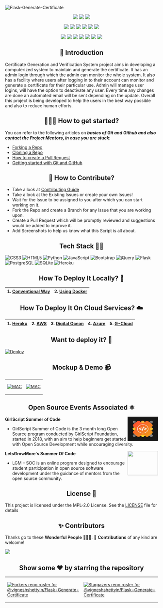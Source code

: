 ![Flask-Generate-Certificate](https://socialify.git.ci/vigneshshettyin/Flask-Generate-Certificate/image?description=1&font=KoHo&forks=1&issues=1&language=1&logo=https%3A%2F%2Fres.cloudinary.com%2Fvigneshshettyin%2Fimage%2Fupload%2Fv1622801205%2Fly3psnd195zupwke7pd4.png&owner=1&pattern=Brick%20Wall&pulls=1&stargazers=1&theme=Light)

<div align="center">
  
<a href="https://github.com/vigneshshettyin/Flask-Generate-Certificate"><img src="https://badges.frapsoft.com/os/v1/open-source.svg?v=103"></a>
<a href="https://github.com/vigneshshettyin/Flask-Generate-Certificate"><img src="https://img.shields.io/badge/Built%20by-developers%20%3C%2F%3E-0059b3"></a>
<a href="https://www.python.org/"><img src="https://img.shields.io/badge/Made%20with-Python-brightgreen.svg"></a>

<a href="https://github.com/vigneshshettyin/Flask-Generate-Certificate"><img src="https://img.shields.io/static/v1.svg?label=Contributions&message=Welcome&color=yellow"></a>
<a href="https://github.com/vigneshshettyin/"><img src="https://img.shields.io/badge/Maintained%3F-yes-brightgreen.svg?v=103"></a>
<a href="https://github.com/vigneshshettyin/Flask-Generate-Certificate"><img src="https://img.shields.io/github/repo-size/vigneshshettyin/Flask-Generate-Certificate.svg?label=Repo%20size&style=flat"></a>
<a href="https://github.com/vigneshshettyin/Flask-Generate-Certificate"><img src="https://img.shields.io/tokei/lines/github/vigneshshettyin/Flask-Generate-Certificate?color=yellow&label=Lines%20of%20Code"></a>
<a href="https://github.com/vigneshshettyin/Flask-Generate-Certificate/blob/main/LICENSE"><img src="https://img.shields.io/badge/license-MPL_2.0-brightgreen.svg?v=103"></a>
<a href="https://github.com/vigneshshettyin/Flask-Generate-Certificate/watchers"><img src="https://img.shields.io/github/watchers/vigneshshettyin/Flask-Generate-Certificate"></a>
  
<a href="https://github.com/vigneshshettyin/Flask-Generate-Certificate/graphs/contributors"><img src="https://img.shields.io/github/contributors/vigneshshettyin/Flask-Generate-Certificate?color=brightgreen"></a>
<a href="https://github.com/vigneshshettyin/Flask-Generate-Certificate/stargazers"><img src="https://img.shields.io/github/stars/vigneshshettyin/Flask-Generate-Certificate?color=0059b3"></a>
<a href="https://github.com/vigneshshettyin/Flask-Generate-Certificate/network/members"><img src="https://img.shields.io/github/forks/vigneshshettyin/Flask-Generate-Certificate?color=yellow"></a>
<a href="https://github.com/vigneshshettyin/Flask-Generate-Certificate/issues"><img src="https://img.shields.io/github/issues/vigneshshettyin/Flask-Generate-Certificate?color=brightgreen"></a>
<a href="https://github.com/vigneshshettyin/Flask-Generate-Certificate/issues?q=is%3Aissue+is%3Aclosed"><img src="https://img.shields.io/github/issues-closed-raw/vigneshshettyin/Flask-Generate-Certificate?color=0059b3"></a>
<a href="https://github.com/vigneshshettyin/Flask-Generate-Certificate/pulls"><img src="https://img.shields.io/github/issues-pr/vigneshshettyin/Flask-Generate-Certificate?color=yellow"></a>
<a href="https://github.com/vigneshshettyin/Flask-Generate-Certificate/pulls?q=is%3Apr+is%3Aclosed"><img src="https://img.shields.io/github/issues-pr-closed-raw/vigneshshettyin/Flask-Generate-Certificate?color=brightgreen"></a> 
</div>

<h2 align=center> 📑 Introduction </h2>

Certificate Generation and Verification System project aims in developing a computerized system to maintain and generate the certificate. It has an admin login through which the admin can monitor the whole system. It also has a facility where users after logging in to their account can monitor and generate a certificate for their particular use. Admin will manage user logins, will have the option to deactivate any user. Every time any changes are done an automated email will be sent depending on the update. Overall this project is being developed to help the users in the best way possible and also to reduce human efforts.

<h2 align=center> 👨🏻‍💻 How to get started? </h2> 

You can refer to the following articles on **_basics of Git and Github and also contact the Project Mentors, in case you are stuck_**:

- [Forking a Repo](https://help.github.com/en/github/getting-started-with-github/fork-a-repo)
- [Cloning a Repo](https://help.github.com/en/desktop/contributing-to-projects/creating-a-pull-request)
- [How to create a Pull Request](https://opensource.com/article/19/7/create-pull-request-github)
- [Getting started with Git and GitHub](https://towardsdatascience.com/getting-started-with-git-and-github-6fcd0f2d4ac6)


<h2 align=center> 📝 How to Contribute? </h2>  

- Take a look at [Contributing Guide](https://github.com/vigneshshettyin/Flask-Generate-Certificate/blob/main/docs/CONTRIBUTING.md)
- Take a look at the Existing Issues or create your own Issues!
- Wait for the Issue to be assigned to you after which you can start working on it.
- Fork the Repo and create a Branch for any Issue that you are working upon.
- Create a Pull Request which will be promptly reviewed and suggestions would be added to improve it.
- Add Screenshots to help us know what this Script is all about.


<h2 align=center> Tech Stack 🧑‍💻 </h2>

<img alt="CSS3" src="https://img.shields.io/badge/css3%20-%231572B6.svg?&style=for-the-badge&logo=css3&logoColor=white"/> 	<img alt="HTML5" src="https://img.shields.io/badge/html5%20-%23E34F26.svg?&style=for-the-badge&logo=html5&logoColor=white"/> <img alt="Python" src="https://img.shields.io/badge/python%20-%2314354C.svg?&style=for-the-badge&logo=python&logoColor=white"/> <img alt="JavaScript" src="https://img.shields.io/badge/javascript%20-%23323330.svg?&style=for-the-badge&logo=javascript&logoColor=%23F7DF1E"/> <img alt="Bootstrap" src="https://img.shields.io/badge/Bootstrap-563D7C?style=for-the-badge&logo=bootstrap&logoColor=white"/> <img alt="jQuery" src="https://img.shields.io/badge/jQuery-0769AD?style=for-the-badge&logo=jquery&logoColor=white"/> <img alt="Flask" src="https://img.shields.io/badge/Flask-000000?style=for-the-badge&logo=flask&logoColor=white"/> <img alt="PostgreSQL" src="https://img.shields.io/badge/PostgreSQL-316192?style=for-the-badge&logo=postgresql&logoColor=white"/> <img alt="SQLite" src="https://img.shields.io/badge/SQLite-07405E?style=for-the-badge&logo=sqlite&logoColor=white"/> <img alt="Heroku" src="https://img.shields.io/badge/Heroku-430098?style=for-the-badge&logo=heroku&logoColor=white"/>

<h2 align=center>How To Deploy It Locally? 🔧</h2>

| 1. [Conventional Way](https://github.com/vigneshshettyin/Flask-Generate-Certificate/blob/main/docs/INSTALLATION.md)| 2. [Using Docker](https://github.com/vigneshshettyin/Flask-Generate-Certificate/blob/main/docs/DOCKER.md) |
|:-------------------------:|:-------------------------:|

<h2 align=center>How To Deploy It On Cloud Services? ☁️</h2>

| 1. [Heroku](https://stackabuse.com/deploying-a-flask-application-to-heroku/)| 2. [AWS](https://github.com/vigneshshettyin/Flask-Generate-Certificate/blob/main/docs/AWS.md) | 3. [Digital Ocean](https://github.com/vigneshshettyin/Flask-Generate-Certificate/blob/main/docs/Digital_Ocean.md) | 4. [Azure](https://github.com/vigneshshettyin/Flask-Generate-Certificate/blob/main/docs/Azure.md) | 5. [G-Cloud](https://github.com/vigneshshettyin/Flask-Generate-Certificate/blob/main/docs/Google_Cloud.md) |
|:-------------------------:|:-------------------------:|:-------------------------:|:-------------------------:|:-------------------------:|

<h2 align=center>Want to deploy it? 🦸</h2>

[![Deploy](https://www.herokucdn.com/deploy/button.svg)](https://heroku.com/deploy?template=https://github.com/vigneshshettyin/Flask-Generate-Certificate/tree/master)


<h2 align=center>Mockup & Demo 📹</h2>

<table><tr><td valign="top" width="50%">

[![MAC](http://img.youtube.com/vi/6ZH4bZP1RgE/0.jpg)](http://www.youtube.com/watch?v=6ZH4bZP1RgE "MAC MOCKUP")

</td><td valign="top" width="50%">

[![MAC](http://img.youtube.com/vi/h3VKpZDOVqw/0.jpg)](https://youtu.be/h3VKpZDOVqw "MAC DEMO")

</td></tr></table>  


<h2 align=center>Open Source Events Associated ⚛️</h2>
<img align="right" src="static\images\events.png" width = "100" height = "80"><b>GirlScript Summer of Code</b>

- GirlScript Summer of Code is the 3 month long Open Source program  conducted by GirlScript Foundation, started in 2018, with an aim to help beginners get started with Open       Source Development while encouraging diversity.

<img align="right" src="https://letsgrowmore.in/wp-content/uploads/2021/05/growmore-removebg-preview-768x314.png" width = "100" height = "80"><b>LetsGrowMore's Summer Of Code</b>

- LGM – SOC is an online program designed to encourage student participation in open source software development under the guidance of mentors from the open source community.

<h2 align=center>License 📄</h2>

This project is licensed under the MPL-2.0 License. See the [LICENSE](./LICENSE) file for details

<h2 align=center> ✨ Contributors </h2>

Thanks go to these **Wonderful People** 👨🏻‍💻:      🚀 **Contributions** of any kind are welcome! 

<a href="https://github.com/vigneshshettyin/Flask-Generate-Certificate/graphs/contributors">
  <img src="https://contributors-img.web.app/image?repo=vigneshshettyin/Flask-Generate-Certificate" />
</a>


<h2 align=center>Show some ❤️ by starring the repository</h2>

<table><tr><td valign="top" width="50%">


[![Forkers repo roster for @vigneshshettyin/Flask-Generate-Certificate](https://reporoster.com/forks/vigneshshettyin/Flask-Generate-Certificate)](https://github.com/vigneshshettyin/Flask-Generate-Certificate/network/members)


</td><td valign="top" width="50%">


[![Stargazers repo roster for @vigneshshettyin/Flask-Generate-Certificate](https://reporoster.com/stars/vigneshshettyin/Flask-Generate-Certificate)](https://github.com/vigneshshettyin/Flask-Generate-Certificate/stargazers)


</td></tr></table>  
